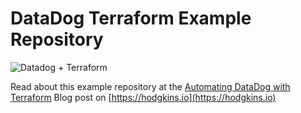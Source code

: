 # DataDog Terraform Example Repository

![Datadog + Terraform](http://i.imgur.com/ZazyoNk.png)

Read about this example repository at the [Automating DataDog with Terraform](https://hodgkins.io/automating-datadog-with-terraform) Blog post on [https://hodgkins.io](https://hodgkins.io)
